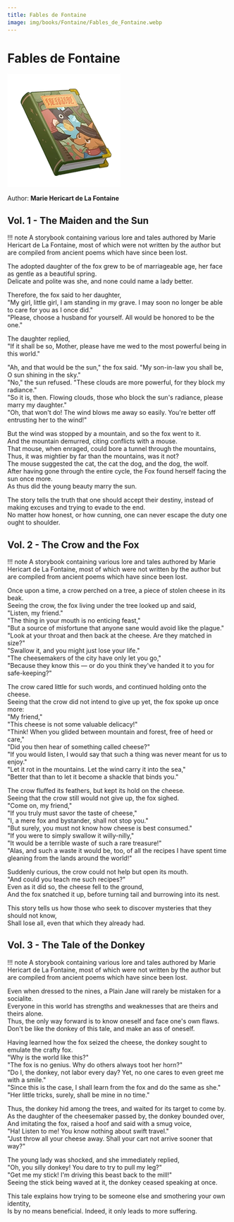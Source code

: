 ```yaml
---
title: Fables de Fontaine
image: img/books/Fontaine/Fables_de_Fontaine.webp
---
```


# Fables de Fontaine

![Book Image](../../img/books/Fontaine/Fables_de_Fontaine.webp)

Author: **Marie Hericart de La Fontaine**
  
## Vol. 1 - The Maiden and the Sun
  
!!! note
    A storybook containing various lore and tales authored by Marie Hericart de La Fontaine, most of which were not written by the author but are compiled from ancient poems which have since been lost.  
  
The adopted daughter of the fox grew to be of marriageable age, her face as gentle as a beautiful spring.  
Delicate and polite was she, and none could name a lady better.  
  
Therefore, the fox said to her daughter,  
"My girl, little girl, I am standing in my grave. I may soon no longer be able to care for you as I once did."  
"Please, choose a husband for yourself. All would be honored to be the one."  
  
The daughter replied,  
"If it shall be so, Mother, please have me wed to the most powerful being in this world."  
  
"Ah, and that would be the sun," the fox said. "My son-in-law you shall be, O sun shining in the sky."  
"No," the sun refused. "These clouds are more powerful, for they block my radiance."  
"So it is, then. Flowing clouds, those who block the sun's radiance, please marry my daughter."  
"Oh, that won't do! The wind blows me away so easily. You're better off entrusting her to the wind!"  
  
But the wind was stopped by a mountain, and so the fox went to it.  
And the mountain demurred, citing conflicts with a mouse.  
That mouse, when enraged, could bore a tunnel through the mountains,  
Thus, it was mightier by far than the mountains, was it not?  
The mouse suggested the cat, the cat the dog, and the dog, the wolf.  
After having gone through the entire cycle, the Fox found herself facing the sun once more.  
As thus did the young beauty marry the sun.  
  
The story tells the truth that one should accept their destiny, instead of making excuses and trying to evade to the end.  
No matter how honest, or how cunning, one can never escape the duty one ought to shoulder.  
  
## Vol. 2 - The Crow and the Fox
  
!!! note
	A storybook containing various lore and tales authored by Marie Hericart de La Fontaine, most of which were not written by the author but are compiled from ancient poems which have since been lost.  
  
Once upon a time, a crow perched on a tree, a piece of stolen cheese in its beak.  
Seeing the crow, the fox living under the tree looked up and said,  
"Listen, my friend."  
"The thing in your mouth is no enticing feast,"  
"But a source of misfortune that anyone sane would avoid like the plague."  
"Look at your throat and then back at the cheese. Are they matched in size?"  
"Swallow it, and you might just lose your life."  
"The cheesemakers of the city have only let you go,"  
"Because they know this — or do you think they've handed it to you for safe-keeping?"  
  
The crow cared little for such words, and continued holding onto the cheese.  
Seeing that the crow did not intend to give up yet, the fox spoke up once more:  
"My friend,"  
"This cheese is not some valuable delicacy!"  
"Think! When you glided between mountain and forest, free of heed or care,"  
"Did you then hear of something called cheese?"  
"If you would listen, I would say that such a thing was never meant for us to enjoy."  
"Let it rot in the mountains. Let the wind carry it into the sea,"  
"Better that than to let it become a shackle that binds you."  
  
The crow fluffed its feathers, but kept its hold on the cheese.  
Seeing that the crow still would not give up, the fox sighed.  
"Come on, my friend,"  
"If you truly must savor the taste of cheese,"  
"I, a mere fox and bystander, shall not stop you."  
"But surely, you must not know how cheese is best consumed."  
"If you were to simply swallow it willy-nilly,"  
"It would be a terrible waste of such a rare treasure!"  
"Alas, and such a waste it would be, too, of all the recipes I have spent time gleaning from the lands around the world!"  
  
Suddenly curious, the crow could not help but open its mouth.  
"And could you teach me such recipes?"  
Even as it did so, the cheese fell to the ground,  
And the fox snatched it up, before turning tail and burrowing into its nest.  
  
This story tells us how those who seek to discover mysteries that they should not know,  
Shall lose all, even that which they already had.  
  
## Vol. 3 - The Tale of the Donkey
  
!!! note
    A storybook containing various lore and tales authored by Marie Hericart de La Fontaine, most of which were not written by the author but are compiled from ancient poems which have since been lost.  
  
Even when dressed to the nines, a Plain Jane will rarely be mistaken for a socialite.  
Everyone in this world has strengths and weaknesses that are theirs and theirs alone.  
Thus, the only way forward is to know oneself and face one's own flaws.  
Don't be like the donkey of this tale, and make an ass of oneself.  
  
Having learned how the fox seized the cheese, the donkey sought to emulate the crafty fox.  
"Why is the world like this?"  
"The fox is no genius. Why do others always toot her horn?"  
"Do I, the donkey, not labor every day? Yet, no one cares to even greet me with a smile."  
"Since this is the case, I shall learn from the fox and do the same as she."  
"Her little tricks, surely, shall be mine in no time."  
  
Thus, the donkey hid among the trees, and waited for its target to come by.  
As the daughter of the cheesemaker passed by, the donkey bounded over,  
And imitating the fox, raised a hoof and said with a smug voice,  
"Ha! Listen to me! You know nothing about swift travel."  
"Just throw all your cheese away. Shall your cart not arrive sooner that way?"  
  
The young lady was shocked, and she immediately replied,  
"Oh, you silly donkey! You dare to try to pull my leg?"  
"Get me my stick! I'm driving this beast back to the mill!"  
Seeing the stick being waved at it, the donkey ceased speaking at once.  
  
This tale explains how trying to be someone else and smothering your own identity,  
Is by no means beneficial. Indeed, it only leads to more suffering.